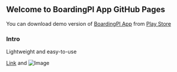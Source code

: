 ## Welcome to BoardingPl App GitHub Pages

You can download demo version of [BoardingPl App](https://play.google.com/store/apps/details?id=com.stargatex.lahiru.boardingapp) from [Play Store](https://play.google.com/store/apps/developer?id=LahiruStargateX)



### Intro

Lightweight and easy-to-use



[Link](url) and ![Image](src)
```

